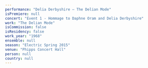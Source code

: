 ```yaml
---
performance: "Delia Derbyshire – The Delian Mode"
isPremiere: null
concert: "Event 1 - Hommage to Daphne Oram and Delia Derbyshire"
work: "The Delian Mode"
isCommission: false
isResidency: false
work_year: "1968"
ensemble: null
season: "Electric Spring 2015"
venue: "Phipps Concert Hall"
person: null
country: null
---
```



